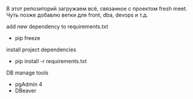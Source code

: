 В этот репозиторий загружаем всё, связанное с проектом fresh meet. Чуть позже добавлю ветки для front, dba, devops и т.д.

add new dependency to requirements.txt

- pip freeze

install project dependencies

- pip install -r requirements.txt

DB manage tools

- pgAdmin 4
- DBeaver

